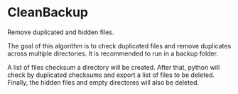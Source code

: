 # CleanBackup

Remove duplicated and hidden files.

The goal of this algorithm is to check duplicated files and
remove duplicates across multiple directories. It is recommended to
run in a backup folder.

A list of files checksum a directory will be created.
After that, python will check by duplicated checksums and export
a list of files to be deleted. Finally, the hidden files and empty
directores will also be deleted.
